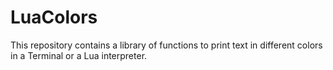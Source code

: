# LuaColors
This repository contains a library of functions to print text in different colors in a Terminal or a Lua interpreter.
